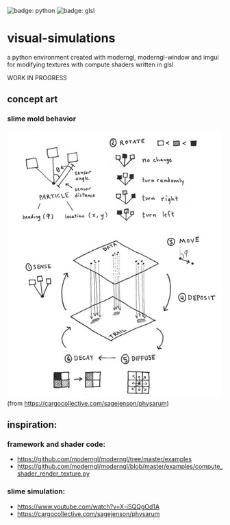 ![badge: python](https://img.shields.io/badge/Lang-Python-informational?style=for-the-badge&logo=Python&logoColor=white&color=fcd132)
![badge: glsl](https://img.shields.io/badge/Lang-GLSL-informational?style=for-the-badge&logo=OpenGL&logoColor=white&color=fcd132)

# visual-simulations
a python environment created with moderngl, moderngl-window and imgui for modifying textures with compute shaders written in glsl

WORK IN PROGRESS

## concept art
### slime mold behavior
![CONCEPT ART: slime mold behavior](https://github.com/avonces/visual-simulations/blob/main/pics/concept_art_-_slime_mold_behavior.png)
(from https://cargocollective.com/sagejenson/physarum)



## inspiration: 

### framework and shader code:
- https://github.com/moderngl/moderngl/tree/master/examples
- https://github.com/moderngl/moderngl/blob/master/examples/compute_shader_render_texture.py

### slime simulation:
- https://www.youtube.com/watch?v=X-iSQQgOd1A
- https://cargocollective.com/sagejenson/physarum

